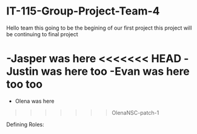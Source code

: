 # IT-115-Group-Project-Team-4

Hello team
this going to be the begining of our first project
this project will be continuing to final project

-Jasper was here
<<<<<<< HEAD
-Justin was here too
-Evan was here too too
=======
- Olena was here
>>>>>>> OlenaNSC-patch-1

Defining Roles:
